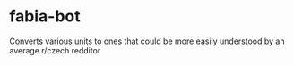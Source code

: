 # fabia-bot

Converts various units to ones that could be more easily understood by an average r/czech redditor


